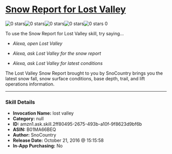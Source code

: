 # [Snow Report for Lost Valley](http://alexa.amazon.com/#skills/amzn1.ask.skill.2ff80495-2675-493b-a10f-9f8623d9bf6b)
![0 stars](../../images/ic_star_border_black_18dp_1x.png)![0 stars](../../images/ic_star_border_black_18dp_1x.png)![0 stars](../../images/ic_star_border_black_18dp_1x.png)![0 stars](../../images/ic_star_border_black_18dp_1x.png)![0 stars](../../images/ic_star_border_black_18dp_1x.png) 0

To use the Snow Report for Lost Valley skill, try saying...

* *Alexa, open Lost Valley*

* *Alexa, ask Lost Valley for the snow report*

* *Alexa, ask Lost Valley for latest conditions*

The Lost Valley Snow Report brought to you by SnoCountry brings you the latest snow fall, snow surface conditions,  base depth, trail, and lift operations information.

***

### Skill Details

* **Invocation Name:** lost valley
* **Category:** null
* **ID:** amzn1.ask.skill.2ff80495-2675-493b-a10f-9f8623d9bf6b
* **ASIN:** B01MA66BEQ
* **Author:** SnoCountry
* **Release Date:** October 21, 2016 @ 15:15:58
* **In-App Purchasing:** No
